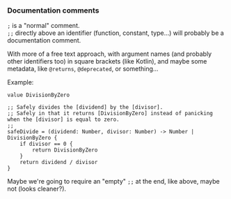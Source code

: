 ### Documentation comments

`;` is a "normal" comment.\
`;;` directly above an identifier (function, constant, type...) will probably be a documentation comment.

With more of a free text approach, with argument names (and probably other identifiers too) in square brackets (like Kotlin),
and maybe some metadata, like `@returns`, `@deprecated`, or something...

Example:

```
value DivisionByZero

;; Safely divides the [dividend] by the [divisor].
;; Safely in that it returns [DivisionByZero] instead of panicking when the [divisor] is equal to zero.
;;
safeDivide = (dividend: Number, divisor: Number) -> Number | DivisionByZero {
    if divisor == 0 {
        return DivisionByZero
    }
    return dividend / divisor
}
```

Maybe we're going to require an "empty" `;;` at the end, like above, maybe not (looks cleaner?).